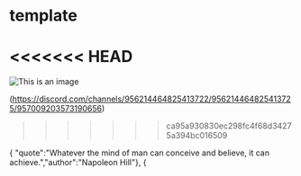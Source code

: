 # template

# <<<<<<< HEAD

![This is an image](C:\Users\hutch\OneDrive\Desktop\JavaScript\discord-bot-nova557\images\alien.png)

(https://discord.com/channels/956214464825413722/956214464825413725/957009203573190656)

> > > > > > > ca95a930830ec298fc4f68d34275a394bc016509

{
"quote":"Whatever the mind of man can conceive and believe, it can achieve.","author":"Napoleon Hill"},
{

